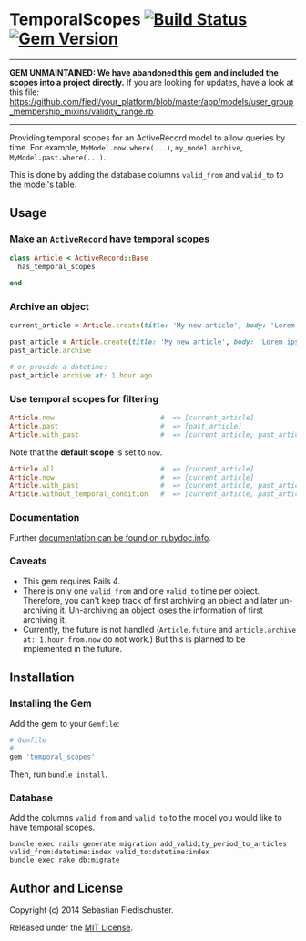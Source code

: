 # TemporalScopes [![Build Status](https://travis-ci.org/fiedl/temporal_scopes.svg?branch=master)](https://travis-ci.org/fiedl/temporal_scopes) [![Gem Version](https://badge.fury.io/rb/temporal_scopes.svg)](http://badge.fury.io/rb/temporal_scopes)

----

**GEM UNMAINTAINED: We have abandoned this gem and included the scopes into a project directly.** If you are looking for updates, have a look at this file: https://github.com/fiedl/your_platform/blob/master/app/models/user_group_membership_mixins/validity_range.rb

----

Providing temporal scopes for an ActiveRecord model to allow queries by time. For example, `MyModel.now.where(...)`, `my_model.archive`, `MyModel.past.where(...)`.

This is done by adding the database columns `valid_from` and `valid_to` to the model's table.

## Usage

### Make an `ActiveRecord` have temporal scopes

```ruby
class Article < ActiveRecord::Base
  has_temporal_scopes
  
end
```

### Archive an object

```ruby
current_article = Article.create(title: 'My new article', body: 'Lorem ipsum')

past_article = Article.create(title: 'My new article', body: 'Lorem ipsum')
past_article.archive

# or provide a datetime:
past_article.archive at: 1.hour.ago
```

### Use temporal scopes for filtering

```ruby
Article.now                          #  => [current_article]
Article.past                         #  => [past_article]
Article.with_past                    #  => [current_article, past_article]
```

Note that the **default scope** is set to `now`.

```ruby
Article.all                          #  => [current_article]
Article.now                          #  => [current_article]
Article.with_past                    #  => [current_article, past_article]
Article.without_temporal_condition   #  => [current_article, past_article]
```

### Documentation

Further [documentation can be found on rubydoc.info](http://rubydoc.info/github/fiedl/temporal_scopes/master/frames).

### Caveats

* This gem requires Rails 4.
* There is only one `valid_from` and one `valid_to` time per object. Therefore, you can't keep track of first archiving an object and later un-archiving it. Un-archiving an object loses the information of first archiving it.
* Currently, the future is not handled (`Article.future` and `article.archive at: 1.hour.from.now` do not work.) But this is planned to be implemented in the future.

## Installation

### Installing the Gem

Add the gem to your `Gemfile`:

```ruby
# Gemfile
# ...
gem 'temporal_scopes'
```

Then, run `bundle install`.

### Database

Add the columns `valid_from` and `valid_to` to the model you would like to have temporal scopes.

```
bundle exec rails generate migration add_validity_period_to_articles valid_from:datetime:index valid_to:datetime:index
bundle exec rake db:migrate
```

## Author and License

Copyright (c) 2014 Sebastian Fiedlschuster.

Released under the [MIT License](MIT-LICENSE).
